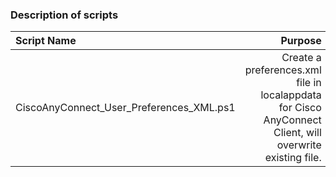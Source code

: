 ### Description of scripts
|Script Name|Purpose|
|:---|---:|
|CiscoAnyConnect_User_Preferences_XML.ps1|Create a preferences.xml file in localappdata for Cisco AnyConnect Client, will overwrite existing file. |
